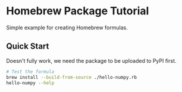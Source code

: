 # Homebrew Package Tutorial

Simple example for creating Homebrew formulas.

## Quick Start

Doesn't fully work, we need the package to be uploaded to PyPI first.

```bash
# Test the formula
brew install --build-from-source ./hello-numpy.rb
hello-numpy --help
```
